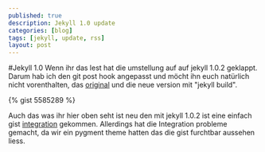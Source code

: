 ```yaml
---
published: true
description: Jekyll 1.0 update
categories: [blog]
tags: [jekyll, update, rss]
layout: post
---
```

#Jekyll 1.0 
Wenn ihr das lest hat die umstellung auf auf jekyll 1.0.2 geklappt. Darum hab ich den git post hook angepasst und möcht ihn euch natürlich nicht vorenthalten, das [original](http://oldarticles.kahlil.co/2011/07/24/uberkyll/) und die neue version mit "jekyll build".

{% gist 5585289 %}

Auch das was ihr hier oben seht ist neu den mit jekyll 1.0.2 ist eine einfach gist [integration](https://gist.github.com/benbalter/5555251) gekommen. Allerdings hat die Integration probleme gemacht, da wir ein pygment theme hatten das die gist furchtbar aussehen liess.